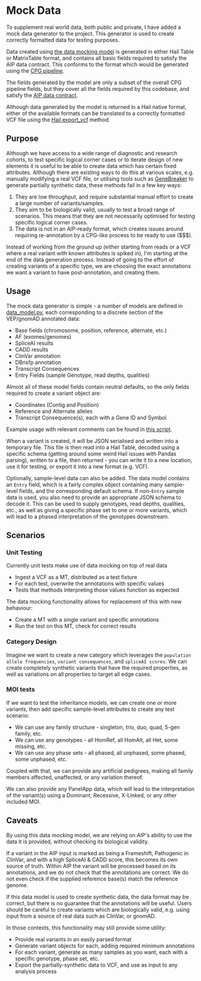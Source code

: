 # Mock Data

To supplement real world data, both public and private, I have added a
mock data generator to the project. This generator is used to create
correctly formatted data for testing purposes.

Data created using [the data mocking model](../reanalysis/data_model.py)
is generated in either Hail Table or MatrixTable format, and contains
all basic fields required to satisfy the AIP data contract. This
conforms to the format which would be generated using the [CPG pipeline](https://github.com/populationgenomics/production-pipelines/blob/main/cpg_workflows/query_modules/seqr_loader.py#L18).

The fields generated by the model are only a subset of the overall
CPG pipeline fields, but they cover all the fields required by this
codebase, and satisfy the [AIP data contract](../reanalysis/hail_audit.py).

Although data generated by the model is returned in a Hail native format,
either of the available formats can be translated to a correctly formatted
VCF file using the [Hail export_vcf](https://hail.is/docs/0.2/methods/impex.html#hail.methods.export_vcf) method.

## Purpose

Although we have access to a wide range of diagnostic and research cohorts,
to test specific logical corner cases or to iterate design of new elements
it is useful to be able to create data which has certain fixed attributes.
Although there are existing ways to do this at various scales, e.g. manually
modifying a real VCF file, or utilising tools such as [GeneBreaker](https://pubmed.ncbi.nlm.nih.gov/33368787/)
to generate partially synthetic data, these methods fail in a few key ways:

1. They are low throughput, and require substantial manual effort to create
   a large number of variants/samples.
2. They aim to be biologically valid, usually to test a broad range of
   scenarios. This means that they are not necessarily optimised for
   testing specific logical corner cases.
3. The data is not in an AIP-ready format, which creates issues around
   requiring re-annotation by a CPG-like process to be ready to use ($$$).

Instead of working from the ground up (either starting from reads or a VCF
where a real variant with known attributes is spiked in), I'm starting at
the end of the data generation process. Instead of going to the effort of
creating variants of a specific type, we are choosing the exact annotations
we want a variant to have post-annotation, and creating them.

## Usage

The mock data generator is simple - a number of models are defined in [data_model.py](../reanalysis/data_model.py),
each corresponding to a discrete section of the VEP/gnomAD annotated data:

* Base fields (chromosome, position, reference, alternate, etc.)
* AF (exomes/genomes)
* SpliceAI results
* CADD results
* ClinVar annotation
* DBnsfp annotation
* Transcript Consequences
* Entry Fields (sample Genotype, read depths, qualities)

Almost all of these model fields contain neutral defaults, so the only
fields required to create a variant object are:

* Coordinates (Contig and Position)
* Reference and Alternate alleles
* Transcript Consequence(s), each with a Gene ID and Symbol

Example usage with relevant comments can be found in [this script](../reanalysis/model_go_brrr.py).

When a variant is created, it will be JSON serialised and written into a
temporary file. This file is then read into a Hail Table, decoded using
a specific schema (getting around some weird Hail issues with Pandas parsing),
written to a file, then returned - you can write it to a new location, use it
for testing, or export it into a new format (e.g. VCF).

Optionally, sample-level data can also be added. The data model contains an
`Entry` field, which is a fairly complex object containing many sample-level
fields, and the corresponding default schema. If non-`Entry` sample data is
used, you also need to provide an appropriate JSON schema to decode it. This
can be used to supply genotypes, read depths, qualities, etc., as well as
giving a specific phase set to one or more variants, which will lead to a
phased interpretation of the genotypes downstream.

## Scenarios

### Unit Testing

Currently unit tests make use of data mocking on top of real data

* Ingest a VCF as a MT, distributed as a test fixture
* For each test, overwrite the annotations with specific values
* Tests that methods interpreting those values function as expected

The data mocking functionality allows for replacement of this with new
behaviour:

* Create a MT with a single variant and specific annotations
* Run the test on this MT, check for correct results

### Category Design

Imagine we want to create a new category which leverages the `population
allele frequencies`, `variant consequences`, and `spliceAI scores`. We can
create completely synthetic variants that have the required properties,
as well as variations on all properties to target all edge cases.

### MOI tests

If we want to test the inheritance models, we can create one or more
variants, then add specific sample-level attributes to create any test
scenario:

* We can use any family structure - singleton, trio, duo, quad, 5-gen
  family, etc.
* We can use any genotypes - all HomRef, all HomAlt, all Het, some
  missing, etc.
* We can use any phase sets - all phased, all unphased, some phased,
  some unphased, etc.

Coupled with that, we can provide any artificial pedigrees, making all
family members affected, unaffected, or any variation thereof.

We can also provide any PanelApp data, which will lead to the
interpretation of the variant(s) using a Dominant, Recessive, X-Linked,
or any other included MOI.

## Caveats

By using this data mocking model, we are relying on AIP's ability to use
the data it is provided, without checking its biological validity.

If a variant in the AIP input is marked as being a Frameshift, Pathogenic
in ClinVar, and with a high SpliceAI & CADD score, this becomes its own
source of truth. Within AIP the variant will be processed based on its
annotations, and we do not check that the annotations are correct. We
do not even check if the supplied reference base(s) match the reference
genome.

If this data model is used to create synthetic data, the data format may
be correct, but there is no guarantee that the annotations will be useful.
Users should be careful to create variants which are biologically valid,
e.g. using input from a source of real data such as ClinVar, or gnomAD.

In those contexts, this functionality may still provide some utility:

* Provide real variants in an easily parsed format
* Generate variant objects for each, adding required minimum annotations
* For each variant, generate as many samples as you want,
    each with a specific genotype, phase set, etc.
* Export the partially-synthetic data to VCF, and use as input to any
    analysis process
